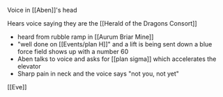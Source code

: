 Voice in [[Aben]]'s head

Hears voice saying they are the [[Herald of the Dragons Consort]]

- heard from rubble ramp in [[Aurum Briar Mine]] 
- "well done on [[Events/plan H]]" and a lift is being sent down a blue force field shows up with a number 60
- Aben talks to voice and asks for [[plan sigma]] which accelerates the elevator
- Sharp pain in neck and the voice says "not you, not yet"

[[Eve]]